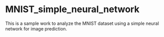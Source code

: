 # MNIST_simple_neural_network

This is a sample work to analyze the MNIST dataset using a simple neural network for image prediction.
